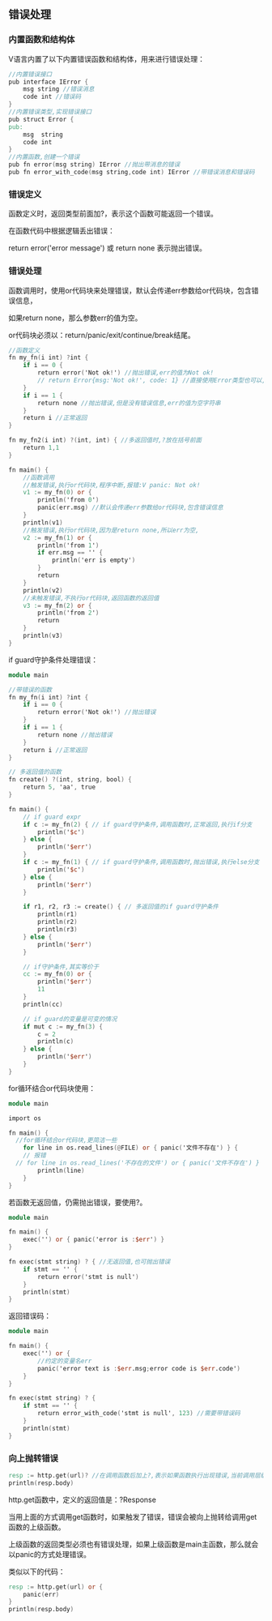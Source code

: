 ## 错误处理

### 内置函数和结构体

V语言内置了以下内置错误函数和结构体，用来进行错误处理：

```v
//内置错误接口
pub interface IError {
	msg string //错误消息
	code int //错误码
}
//内置错误类型,实现错误接口
pub struct Error {
pub:
	msg  string 
	code int 
}
//内置函数,创建一个错误
pub fn error(msg string) IError //抛出带消息的错误
pub fn error_with_code(msg string,code int) IError //带错误消息和错误码
```

### 错误定义

函数定义时，返回类型前面加?，表示这个函数可能返回一个错误。

在函数代码中根据逻辑丢出错误：

return error('error message') 或 return none 表示抛出错误。

### 错误处理

函数调用时，使用or代码块来处理错误，默认会传递err参数给or代码块，包含错误信息，

如果return none，那么参数err的值为空。

or代码块必须以：return/panic/exit/continue/break结尾。

```v
//函数定义
fn my_fn(i int) ?int {
	if i == 0 {
		return error('Not ok!') //抛出错误,err的值为Not ok!
		// return Error{msg:'Not ok!', code: 1} //直接使用Error类型也可以,效果一样
	}
	if i == 1 {
		return none //抛出错误,但是没有错误信息,err的值为空字符串
	}
	return i //正常返回
}

fn my_fn2(i int) ?(int, int) { //多返回值时,?放在括号前面
	return 1,1
}

fn main() {
	//函数调用
	//触发错误,执行or代码块,程序中断,报错:V panic: Not ok!
	v1 := my_fn(0) or {
		println('from 0')
		panic(err.msg) //默认会传递err参数给or代码块,包含错误信息
	}
	println(v1)
	//触发错误,执行or代码块,因为是return none,所以err为空,
	v2 := my_fn(1) or {
		println('from 1')
		if err.msg == '' {
			println('err is empty')
		}
		return
	}
	println(v2)
	//未触发错误,不执行or代码块,返回函数的返回值 
	v3 := my_fn(2) or {
		println('from 2')
		return
	}
	println(v3)
}


```

if guard守护条件处理错误：

```v
module main

//带错误的函数
fn my_fn(i int) ?int {
	if i == 0 {
		return error('Not ok!') //抛出错误
	}
	if i == 1 {
		return none //抛出错误
	}
	return i //正常返回
}

// 多返回值的函数
fn create() ?(int, string, bool) {
	return 5, 'aa', true
}

fn main() {
	// if guard expr
	if c := my_fn(2) { // if guard守护条件,调用函数时,正常返回,执行if分支
		println('$c')
	} else {
		println('$err')
	}
	if c := my_fn(1) { // if guard守护条件,调用函数时,抛出错误,执行else分支
		println('$c')
	} else {
		println('$err')
	}

	if r1, r2, r3 := create() { // 多返回值的if guard守护条件
		println(r1)
		println(r2)
		println(r3)
	} else {
		println('$err')
	}

	// if守护条件,其实等价于
	cc := my_fn(0) or {
		println('$err')
		11
	}
	println(cc)

	// if guard的变量是可变的情况
	if mut c := my_fn(3) {
		c = 2
		println(c)
	} else {
		println('$err')
	}
}

```

for循环结合or代码块使用：

```v
module main

import os

fn main() {
  //for循环结合or代码块,更简洁一些
	for line in os.read_lines(@FILE) or { panic('文件不存在') } { 
	// 报错
  // for line in os.read_lines('不存在的文件') or { panic('文件不存在') } { 
		println(line)
	}
}
```

若函数无返回值，仍需抛出错误，要使用?。

```v
module main

fn main() {
	exec('') or { panic('error is :$err') }
}

fn exec(stmt string) ? { //无返回值,也可抛出错误
	if stmt == '' {
		return error('stmt is null')
	}
	println(stmt)
}

```

返回错误码：

```v
module main

fn main() {
	exec('') or {
		//约定的变量名err
		panic('error text is :$err.msg;error code is $err.code')
	}
}

fn exec(stmt string) ? {
	if stmt == '' {
		return error_with_code('stmt is null', 123) //需要带错误码
	}
	println(stmt)
}

```

### 向上抛转错误

```v
resp := http.get(url)? //在调用函数后加上?,表示如果函数执行出现错误,当前调用层级不处理,直接向上抛转错误
println(resp.body)
```

http.get函数中，定义的返回值是：?Response

当用上面的方式调用get函数时，如果触发了错误，错误会被向上抛转给调用get函数的上级函数。

上级函数的返回类型必须也有错误处理，如果上级函数是main主函数，那么就会以panic的方式处理错误。

类似以下的代码：

```v
resp := http.get(url) or {
	panic(err)
}
println(resp.body)
```







